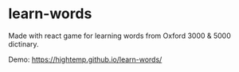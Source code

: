 # learn-words

Made with react game for learning words from Oxford 3000 & 5000 dictinary.

Demo: https://hightemp.github.io/learn-words/